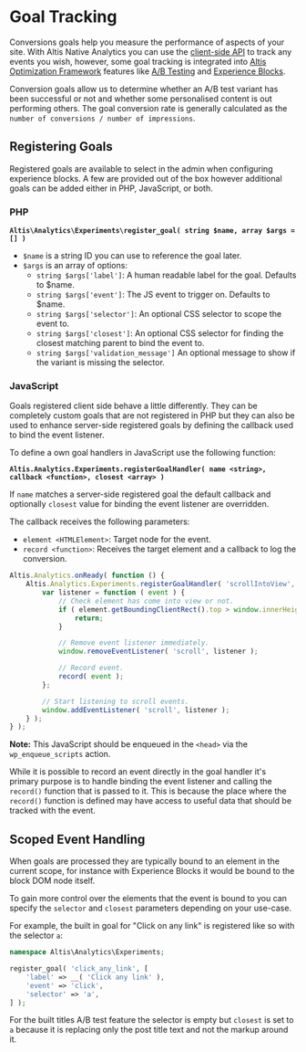 
# Goal Tracking

Conversions goals help you measure the performance of aspects of your site. With Altis Native Analytics you can use the [client-side API](./client-side-api.md) to track any events you wish, however, some goal tracking is integrated into [Altis Optimization Framework](../optimization-framework/) features like [A/B Testing](./ab-testing.md) and [Experience Blocks](./experience-blocks.md).

Conversion goals allow us to determine whether an A/B test variant has been successful or not and whether some personalised content is out performing others. The goal conversion rate is generally calculated as the `number of conversions / number of impressions`.

## Registering Goals

Registered goals are available to select in the admin when configuring experience blocks. A few are provided out of the box however additional goals can be added either in PHP, JavaScript, or both.

### PHP

**`Altis\Analytics\Experiments\register_goal( string $name, array $args = [] )`**

- `$name` is a string ID you can use to reference the goal later.
- `$args` is an array of options:
  - `string $args['label']`: A human readable label for the goal. Defaults to $name.
  - `string $args['event']`: The JS event to trigger on. Defaults to $name.
  - `string $args['selector']`: An optional CSS selector to scope the event to.
  - `string $args['closest']`: An optional CSS selector for finding the closest matching parent to bind the event to.
  - `string $args['validation_message']` An optional message to show if the variant is missing the selector.
### JavaScript

Goals registered client side behave a little differently. They can be completely custom goals that are not registered in PHP but they can also be used to enhance server-side registered goals by defining the callback used to bind the event listener.

To define a own goal handlers in JavaScript use the following function:

**`Altis.Analytics.Experiments.registerGoalHandler( name <string>, callback <function>, closest <array> )`**

If `name` matches a server-side registered goal the default callback and optionally `closest` value for binding the event listener are overridden.

The callback receives the following parameters:

- `element <HTMLElement>`: Target node for the event.
- `record <function>`: Receives the target element and a callback to log the conversion.

```js
Altis.Analytics.onReady( function () {
    Altis.Analytics.Experiments.registerGoalHandler( 'scrollIntoView', function ( element, record ) {
        var listener = function ( event ) {
            // Check element has come into view or not.
            if ( element.getBoundingClientRect().top > window.innerHeight ) {
                return;
            }

            // Remove event listener immediately.
            window.removeEventListener( 'scroll', listener );

            // Record event.
            record( event );
        };

        // Start listening to scroll events.
        window.addEventListener( 'scroll', listener );
    } );
} );
```

**Note:** This JavaScript should be enqueued in the `<head>` via the `wp_enqueue_scripts` action.

While it is possible to record an event directly in the goal handler it's primary purpose is to handle binding the event listener and calling the `record()` function that is passed to it. This is because the place where the `record()` function is defined may have access to useful data that should be tracked with the event.

## Scoped Event Handling

When goals are processed they are typically bound to an element in the current scope, for instance with Experience Blocks it would be bound to the block DOM node itself.

To gain more control over the elements that the event is bound to you can specify the `selector` and `closest` parameters depending on your use-case.

For example, the built in goal for "Click on any link" is registered like so with the selector `a`:

```php
namespace Altis\Analytics\Experiments;

register_goal( 'click_any_link', [
    'label' => __( 'Click any link' ),
    'event' => 'click',
    'selector' => 'a',
] );
```

For the built titles A/B test feature the selector is empty but `closest` is set to `a` because it is replacing only the post title text and not the markup around it.
